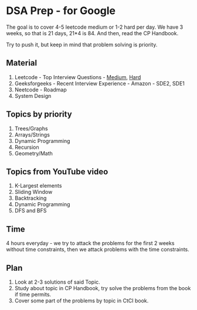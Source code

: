 # DSA Prep - for Google

The goal is to cover 4-5 leetcode medium or 1-2 hard per day. We have 3 weeks, so that is 21 days, 21*4 is 84. And then, read the CP Handbook.

Try to push it, but keep in mind that problem solving is priority.


## Material 
1. Leetcode - Top Interview Questions - [Medium](https://leetcode.com/explore/interview/card/top-interview-questions-medium/), [Hard](https://leetcode.com/explore/interview/card/top-interview-questions-hard/)
2. Geeksforgeeks - Recent Interview Experience - Amazon - SDE2, SDE1
3. Neetcode - Roadmap
4. System Design


## Topics by priority
1. Trees/Graphs
2. Arrays/Strings
3. Dynamic Programming
4. Recursion
5. Geometry/Math


## Topics from YouTube video
1. K-Largest elements
2. Sliding Window
3. Backtracking
4. Dynamic Programming
5. DFS and BFS


## Time 
4 hours everyday - we try to attack the problems for the first 2 weeks without time constraints, then we attack problems with the time constraints.


## Plan
1. Look at 2-3 solutions of said Topic.
2. Study about topic in CP Handbook, try solve the problems from the book if time permits.
3. Cover some part of the problems by topic in CtCI book.

